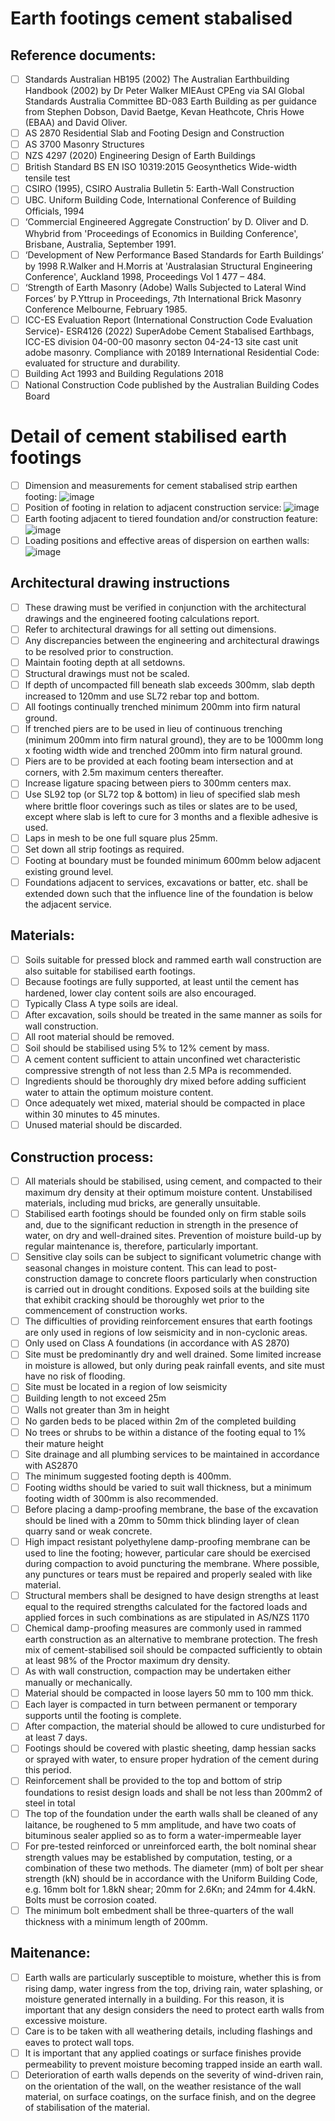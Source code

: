 # Earth footings cement stabalised 

## Reference documents:
 - [ ] Standards Australian HB195 (2002) The Australian Earthbuilding Handbook (2002) by Dr Peter Walker MIEAust CPEng via SAI Global Standards Australia Committee BD-083 Earth Building as per guidance from Stephen Dobson, David Baetge, Kevan Heathcote, Chris Howe (EBAA) and David Oliver.
 - [ ] AS 2870 Residential Slab and Footing Design and Construction
 - [ ] AS 3700 Masonry Structures
 - [ ] NZS 4297 (2020) Engineering Design of Earth Buildings
 - [ ] British Standard BS EN ISO 10319:2015 Geosynthetics Wide-width tensile test
 - [ ] CSIRO (1995), CSIRO Australia Bulletin 5: Earth-Wall Construction
 - [ ] UBC. Uniform Building Code, International Conference of Building Officials, 1994
 - [ ] ‘Commercial Engineered Aggregate Construction’ by D. Oliver and D. Whybrid from 'Proceedings of Economics in Building Conference', Brisbane, Australia, September 1991.
 - [ ] ‘Development of New Performance Based Standards for Earth Buildings’ by 1998 R.Walker and H.Morris at 'Australasian Structural Engineering Conference', Auckland 1998, Proceedings Vol 1 477 – 484.
 - [ ] ‘Strength of Earth Masonry (Adobe) Walls Subjected to Lateral Wind Forces’ by P.Yttrup in Proceedings, 7th International Brick Masonry Conference Melbourne, February 1985.
 - [ ] ICC-ES Evaluation Report (International Construction Code Evaluation Service)- ESR4126 (2022) SuperAdobe Cement Stabalised Earthbags, ICC-ES division 04-00-00 masonry secton 04-24-13 site cast unit adobe masonry.  Compliance with 20189 International Residential Code: evaluated for structure and durability.
 - [ ] Building Act 1993 and Building Regulations 2018 
 - [ ] National Construction Code published by the Australian Building Codes Board

# Detail of cement stabilised earth footings
 - [ ] Dimension and measurements for cement stabalised strip earthen footing: ![image](https://user-images.githubusercontent.com/146181/163317625-201da38a-80f0-4d1e-b51d-cff4dad1c57e.png)
 - [ ] Position of footing in relation to adjacent construction service: ![image](https://user-images.githubusercontent.com/146181/163495348-9471e837-d1f7-45e6-bd91-39cb272e2103.png)
 - [ ] Earth footing adjacent to tiered foundation and/or construction feature: ![image](https://user-images.githubusercontent.com/146181/163495412-271a80f2-e0bb-4f28-a819-3857683617db.png)
 - [ ] Loading positions and effective areas of dispersion on earthen walls: ![image](https://user-images.githubusercontent.com/146181/163516427-6835c5df-4b56-4b65-9e05-c4046d3571af.png)

## Architectural drawing instructions
 - [ ] These drawing must be verified in conjunction with the architectural drawings and the engineered footing calculations report.
 - [ ] Refer to architectural drawings for all setting out dimensions. 
 - [ ] Any discrepancies between the engineering and architectural drawings to be resolved prior to construction. 
 - [ ] Maintain footing depth at all setdowns.
 - [ ] Structural drawings must not be scaled. 
 - [ ] If depth of uncompacted fill beneath slab exceeds 300mm, slab depth increased to 120mm and use SL72 rebar top and bottom. 
 - [ ] All footings continually trenched minimum 200mm into firm natural ground. 
 - [ ] If trenched piers are to be used in lieu of continuous trenching (minimum 200mm into firm natural ground), they are to be 1000mm long x footing width wide and trenched 200mm into firm natural ground. 
 - [ ] Piers are to be provided at each footing beam intersection and at corners, with 2.5m maximum centers thereafter. 
 - [ ] Increase ligature spacing between piers to 300mm centers max. 
 - [ ] Use SL92 top (or SL72 top & bottom) in lieu of specified slab mesh where brittle floor coverings such as tiles or slates are to be used, except where slab is left to cure for 3 months and a flexible adhesive is used. 
 - [ ] Laps in mesh to be one full square plus 25mm. 
 - [ ] Set down all strip footings as required. 
 - [ ] Footing at boundary must be founded minimum 600mm below adjacent existing ground level. 
 - [ ] Foundations adjacent to services, excavations or batter, etc. shall be extended down such that the influence line of the foundation is below the adjacent service.

## Materials:
 - [ ] Soils suitable for pressed block and rammed earth wall construction are also suitable for stabilised earth footings. 
 - [ ] Because footings are fully supported, at least until the cement has hardened, lower clay content soils are also encouraged. 
 - [ ] Typically Class A type soils are ideal. 
 - [ ] After excavation, soils should be treated in the same manner as soils for wall construction. 
 - [ ] All root material should be removed. 
 - [ ] Soil should be stabilised using 5% to 12% cement by mass. 
 - [ ] A cement content sufficient to attain unconfined wet characteristic compressive strength of not less than 2.5 MPa is recommended. 
 - [ ] Ingredients should be thoroughly dry mixed before adding sufficient water to attain the optimum moisture content. 
 - [ ] Once adequately wet mixed, material should be compacted in place within 30 minutes to 45 minutes. 
 - [ ] Unused material should be discarded.

## Construction process:
 - [ ] All materials should be stabilised, using cement, and compacted to their maximum dry density at their optimum moisture content. Unstabilised materials, including mud bricks, are generally unsuitable. 
 - [ ] Stabilised earth footings should be founded only on firm stable soils and, due to the significant reduction in strength in the presence of water, on dry and well-drained sites. Prevention of moisture build-up by regular maintenance is, therefore, particularly important. 
 - [ ] Sensitive clay soils can be subject to significant volumetric change with seasonal changes in moisture content. This can lead to post-construction damage to concrete floors particularly when construction is carried out in drought conditions. Exposed soils at the building site that exhibit cracking should be thoroughly wet prior to the commencement of construction works.
 - [ ] The difficulties of providing reinforcement ensures that earth footings are only used in regions of low seismicity and in non-cyclonic areas. 
 - [ ] Only used on Class A foundations (in accordance with AS 2870)
 - [ ] Site must be predominantly dry and well drained. Some limited increase in moisture is allowed, but only during peak rainfall events, and site must have no risk of flooding.
 - [ ] Site must be located in a region of low seismicity
 - [ ] Building length to not exceed 25m
 - [ ] Walls not greater than 3m in height
 - [ ] No garden beds to be placed within 2m of the completed building
 - [ ] No trees or shrubs to be within a distance of the footing equal to 1% their mature height
 - [ ] Site drainage and all plumbing services to be maintained in accordance with AS2870
 - [ ] The minimum suggested footing depth is 400mm. 
 - [ ] Footing widths should be varied to suit wall thickness, but a minimum footing width of 300mm is also recommended.
 - [ ] Before placing a damp-proofing membrane, the base of the excavation should be lined with a 20mm to 50mm thick blinding layer of clean quarry sand or weak concrete. 
 - [ ] High impact resistant polyethylene damp-proofing membrane can be used to line the footing; however, particular care should be exercised during compaction to avoid puncturing the membrane. Where possible, any punctures or tears must be repaired and properly sealed with like material.
 - [ ] Structural members shall be designed to have design strengths at least equal to the required strengths calculated for the factored loads and applied forces in such combinations as are stipulated in AS/NZS 1170
 - [ ] Chemical damp-proofing measures are commonly used in rammed earth construction as an alternative to membrane protection. The fresh mix of cement-stabilised soil should be compacted sufficiently to obtain at least 98% of the Proctor maximum dry density. 
 - [ ] As with wall construction, compaction may be undertaken either manually or mechanically. 
 - [ ] Material should be compacted in loose layers 50 mm to 100 mm thick. 
 - [ ] Each layer is compacted in turn between permanent or temporary supports until the footing is complete. 
 - [ ] After compaction, the material should be allowed to cure undisturbed for at least 7 days. 
 - [ ] Footings should be covered with plastic sheeting, damp hessian sacks or sprayed with water, to ensure proper hydration of the cement during this period.
 - [ ] Reinforcement shall be provided to the top and bottom of strip foundations to resist design loads and shall be not less than 200mm2 of steel in total
 - [ ] The top of the foundation under the earth walls shall be cleaned of any laitance, be roughened to 5 mm amplitude, and have two coats of bituminous sealer applied so as to form a water-impermeable layer
 - [ ] For pre-tested reinforced or unreinforced earth, the bolt nominal shear strength values may be established by computation, testing, or a combination of these two methods.  The diameter (mm) of bolt per shear strength (kN) should be in accordance with the Uniform Building Code, e.g. 16mm bolt for 1.8kN shear; 20mm for 2.6Kn; and 24mm for 4.4kN. Bolts must be corrosion coated.
 - [ ] The minimum bolt embedment shall be three-quarters of the wall thickness with a minimum length of 200mm.

## Maitenance:
 - [ ] Earth walls are particularly susceptible to moisture, whether this is from rising damp, water ingress from the top, driving rain, water splashing, or moisture generated internally in a building. For this reason, it is important that any design considers the need to protect earth walls from excessive moisture. 
 - [ ] Care is to be taken with all weathering details, including flashings and eaves to protect wall tops. 
 - [ ] It is important that any applied coatings or surface finishes provide permeability to prevent moisture becoming trapped inside an earth wall.
 - [ ] Deterioration of earth walls depends on the severity of wind-driven rain, on the orientation of the wall, on the weather resistance of the wall material, on surface coatings, on the surface finish, and on the degree of stabilisation of the material. 
